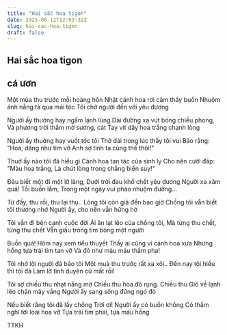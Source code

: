 ```yaml
---
title: "Hai sắc hoa tigon"
date: 2025-06-12T12:03:32Z
slug: hai-sac-hoa-tigon
draft: false
---
```


## Hai sắc hoa tigon

## cá ươn

Một mùa thu trước mỗi hoàng hôn
Nhặt cánh hoa rơi cảm thấy buồn
Nhuộm ánh nắng tà qua mái tóc 
Tôi chờ người đến với yêu đương
 
Người ấy thường hay ngắm lạnh lùng
Dải đường xa vút bóng chiều phong,
Và phương trời thẳm mờ sương, cát
Tay vít dây hoa trắng chạnh lòng
 
Người ấy thuờng hay vuốt tóc tôi
Thở dài trong lúc thấy tôi vui
Bảo rằng: "Hoa, dáng như tim vỡ
Anh sợ tình ta cũng thế thôi!"
 
Thuở ấy nào tôi đã hiểu gì
Cánh hoa tan tác của sinh ly
Cho nên cười đáp: "Màu hoa trắng,
Là chút lòng trong chẳng biến suy!"
 
Đâu biết một đi một lỡ làng,
Dưới trời đau khổ chết yêu đương
Người xa xăm quá! Tồi buồn lắm,
Trong một ngày vui pháo nhuộm đường...
 
Từ đấy, thu rồi, thu lại thụ..
Lòng tôi còn giá đến bao giờ
Chồng tôi vẫn biết tôi thương nhớ
Người ấy, cho nên vẫn hững hờ
 
Tôi vẫn đi bên cạnh cuộc đời
Ái ân lạt lẽo của chồng tôi,
Mà từng thu chết, từng thu chết
Vẫn giấu trong tim bóng một người
 
Buồn quá! Hôm nay xem tiểu thuyết
Thấy ai cũng ví cánh hoa xưa
Nhưng hồng tựa trái tim tan vỡ
Và đỏ như màu máu thắm pha!
 
Tôi nhớ lời người đã bảo tôi
Một muà thu trước rất xa xôị..
Đến nay tôi hiểu thì tôi đã
Làm lỡ tình duyên cũ mất rồi!
 
Tôi sợ chiều thu nhạt nắng mờ
Chiều thu hoa đỏ rụng. Chiều thu
Gió về lạnh lẽo chân mây vắng
Người ấy sang sông đứng ngó đò
 
Nếu biết rằng tôi đã lấy chồng
Trời ơi! Người ấy có buồn không
Có thầm nghĩ tới loài hoa vỡ
Tựa trái tim phai, tựa máu hồng
 
 TTKH